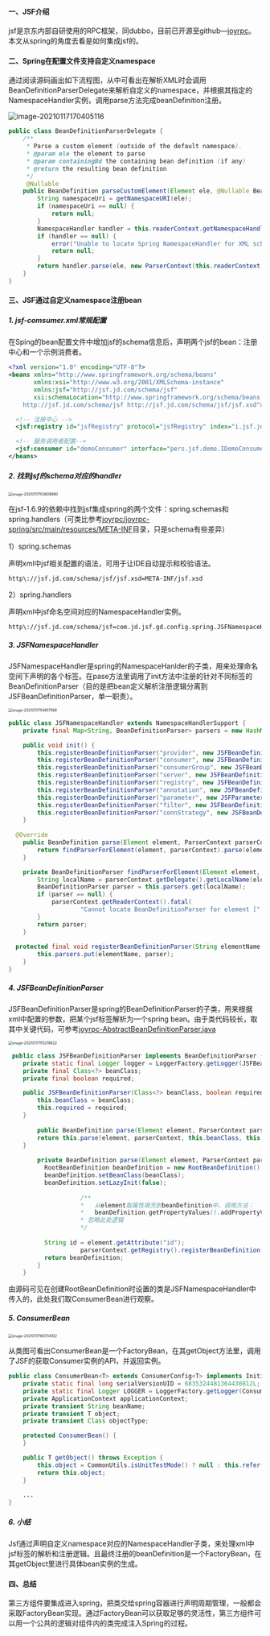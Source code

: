 #### 一、JSF介绍

jsf是京东内部自研使用的RPC框架，同dubbo，目前已开源至github—[joyrpc](https://github.com/joyrpc/joyrpc)。本文从spring的角度去看是如何集成jsf的。

#### 二、Spring在配置文件支持自定义namespace

通过阅读源码画出如下流程图，从中可看出在解析XML时会调用BeanDefinitionParserDelegate来解析自定义的namespace，并根据其指定的NamespaceHandler实例，调用parse方法完成beanDefinition注册。

![image-20210117170405116](../../src/main/resources/picture/image-20210117170405116.png)

```java
public class BeanDefinitionParserDelegate {
	/**
	 * Parse a custom element (outside of the default namespace).
	 * @param ele the element to parse
	 * @param containingBd the containing bean definition (if any)
	 * @return the resulting bean definition
	 */
	 @Nullable
	public BeanDefinition parseCustomElement(Element ele, @Nullable BeanDefinition containingBd) {
		String namespaceUri = getNamespaceURI(ele);
		if (namespaceUri == null) {
			return null;
		}
		NamespaceHandler handler = this.readerContext.getNamespaceHandlerResolver().resolve(namespaceUri);
		if (handler == null) {
			error("Unable to locate Spring NamespaceHandler for XML schema namespace [" + namespaceUri + "]", ele);
			return null;
		}
		return handler.parse(ele, new ParserContext(this.readerContext, this, containingBd));
	}
}  
```



#### 三、JSF通过自定义namespace注册bean

##### 1. jsf-comsumer.xml常规配置

在Sping的bean配置文件中增加jsf的schema信息后，声明两个jsf的bean：注册中心和一个示例消费者。

```xml
<?xml version="1.0" encoding="UTF-8"?>
<beans xmlns="http://www.springframework.org/schema/beans"
	   xmlns:xsi="http://www.w3.org/2001/XMLSchema-instance"
	   xmlns:jsf="http://jsf.jd.com/schema/jsf"
	   xsi:schemaLocation="http://www.springframework.org/schema/beans http://www.springframework.org/schema/beans/spring-beans.xsd
    http://jsf.jd.com/schema/jsf http://jsf.jd.com/schema/jsf/jsf.xsd">

  <!-- 注册中心 -->
  <jsf:registry id="jsfRegistry" protocol="jsfRegistry" index="i.jsf.jd.com" />

  <!-- 服务调用者配置-->
  <jsf:consumer id="demoConsumer" interface="pers.jsf.demo.IDemoConsumer" protocol="jsf" alias="demo" />
</beans>
```

##### 2. 找到jsf的schema对应的handler

<img src="../../src/main/resources/picture/image-20210117153609890.png" alt="image-20210117153609890" style="zoom:50%;" />

在jsf-1.6.9的依赖中找到jsf集成spring的两个文件：spring.schemas和spring.handlers（可类比参考[joyrpc/joyrpc-spring/src/main/resources/META-INF](https://github.com/joyrpc/joyrpc/tree/master/joyrpc-spring/src/main/resources/META-INF)目录，只是schema有些差异）

1）spring.schemas

声明xml中jsf相关配置的语法，可用于让IDE自动提示和校验语法。

```properties
http\://jsf.jd.com/schema/jsf/jsf.xsd=META-INF/jsf.xsd
```

2）spring.handlers

声明xml中jsf命名空间对应的NamespaceHandler实例。

```properties
http\://jsf.jd.com/schema/jsf=com.jd.jsf.gd.config.spring.JSFNamespaceHandler
```

##### 3. JSFNamespaceHandler

JSFNamespaceHandler是spring的NamespaceHanlder的子类，用来处理命名空间下声明的各个标签。在pase方法里调用了init方法中注册的针对不同标签的BeanDefinitionParser（目的是把bean定义解析注册逻辑分离到JSFBeanDefinitionParser，单一职责）。

<img src="../../src/main/resources/picture/image-20210117154617568.png" alt="image-20210117154617568" style="zoom:50%;" />

```java
public class JSFNamespaceHandler extends NamespaceHandlerSupport {
  	private final Map<String, BeanDefinitionParser> parsers = new HashMap<String, BeanDefinitionParser>();

    public void init() {
        this.registerBeanDefinitionParser("provider", new JSFBeanDefinitionParser(ProviderBean.class, true));
        this.registerBeanDefinitionParser("consumer", new JSFBeanDefinitionParser(ConsumerBean.class, true));
        this.registerBeanDefinitionParser("consumerGroup", new JSFBeanDefinitionParser(ConsumerGroupBean.class, true));
        this.registerBeanDefinitionParser("server", new JSFBeanDefinitionParser(ServerBean.class, true));
        this.registerBeanDefinitionParser("registry", new JSFBeanDefinitionParser(RegistryConfig.class, true));
        this.registerBeanDefinitionParser("annotation", new JSFBeanDefinitionParser(AnnotationBean.class, true));
        this.registerBeanDefinitionParser("parameter", new JSFParameterDefinitionParser(ParameterConfig.class));
        this.registerBeanDefinitionParser("filter", new JSFBeanDefinitionParser(FilterBean.class, true));
        this.registerBeanDefinitionParser("connStrategy", new JSFBeanDefinitionParser(ConnStrategyBean.class, true));
    }
	
  @Override
	public BeanDefinition parse(Element element, ParserContext parserContext) {
		return findParserForElement(element, parserContext).parse(element, parserContext);
	}

	private BeanDefinitionParser findParserForElement(Element element, ParserContext parserContext) {
		String localName = parserContext.getDelegate().getLocalName(element);
		BeanDefinitionParser parser = this.parsers.get(localName);
		if (parser == null) {
			parserContext.getReaderContext().fatal(
					"Cannot locate BeanDefinitionParser for element [" + localName + "]", element);
		}
		return parser;
	}
  
  protected final void registerBeanDefinitionParser(String elementName, BeanDefinitionParser parser) {
		this.parsers.put(elementName, parser);
	}
}
```



##### 4. JSFBeanDefinitionParser

JSFBeanDefinitionParser是spring的BeanDefinitionParser的子类，用来根据xml中配置的参数，把某个jsf标签解析为一个spring bean。由于类代码较长，取其中关键代码，可参考[joyrpc-AbstractBeanDefinitionParser.java](https://github.com/joyrpc/joyrpc/blob/master/joyrpc-spring/src/main/java/io/joyrpc/spring/schema/AbstractBeanDefinitionParser.java)

<img src="../../src/main/resources/picture/image-20210117155219822.png" alt="image-20210117155219822" style="zoom:50%;" />

```java
 public class JSFBeanDefinitionParser implements BeanDefinitionParser {
    private static final Logger logger = LoggerFactory.getLogger(JSFBeanDefinitionParser.class);
    private final Class<?> beanClass;
    private final boolean required;

    public JSFBeanDefinitionParser(Class<?> beanClass, boolean required) {
        this.beanClass = beanClass;
        this.required = required;
    }
   
		public BeanDefinition parse(Element element, ParserContext parserContext) {
        return this.parse(element, parserContext, this.beanClass, this.required);
    }
   
		private BeanDefinition parse(Element element, ParserContext parserContext, Class<?> beanClass, boolean requireId) {
          RootBeanDefinition beanDefinition = new RootBeanDefinition();
          beanDefinition.setBeanClass(beanClass);
          beanDefinition.setLazyInit(false);
      
					/** 
					*	从element取属性填充到beanDefinition中，调用方法：
					*	beanDefinition.getPropertyValues().addPropertyValue(property, value);
					* 忽略此处逻辑
					*/ 
      
          String id = element.getAttribute("id");
					parserContext.getRegistry().registerBeanDefinition(id, beanDefinition);
          return beanDefinition;
        }
    }
```

由源码可见在创建RootBeanDefinition时设置的类是JSFNamespaceHandler中传入的，此处我们取ConsumerBean进行观察。

##### 5. ConsumerBean

<img src="../../src/main/resources/picture/image-20210117160734102.png" alt="image-20210117160734102" style="zoom: 50%;" />

从类图可看出ConsumerBean是一个FactoryBean，在其getObject方法里，调用了JSF的获取Consumer实例的API，并返回实例。

```java
public class ConsumerBean<T> extends ConsumerConfig<T> implements InitializingBean, FactoryBean, ApplicationContextAware, DisposableBean, BeanNameAware {
    private static final long serialVersionUID = 6835324481364430812L;
    private static final Logger LOGGER = LoggerFactory.getLogger(ConsumerBean.class);
    private ApplicationContext applicationContext;
    private transient String beanName;
    private transient T object;
    private transient Class objectType;

    protected ConsumerBean() {
    }

    public T getObject() throws Exception {
        this.object = CommonUtils.isUnitTestMode() ? null : this.refer();
        return this.object;
    }
  
  	...
}
```

##### 6. 小结

Jsf通过声明自定义namespace对应的NamespaceHandler子类，来处理xml中jsf标签的解析和注册逻辑。且最终注册的beanDefinition是一个FactoryBean，在其getObject里进行具体bean实例的生成。

#### 四、总结

第三方组件要集成进入spring，把类交给spring容器进行声明周期管理，一般都会采取FactoryBean实现。通过FactoryBean可以获取足够的灵活性，第三方组件可以用一个公共的逻辑对组件内的类完成注入Spring的过程。